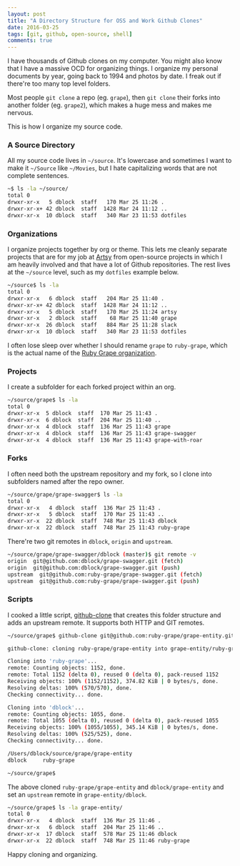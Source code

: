 ```yaml
---
layout: post
title: "A Directory Structure for OSS and Work Github Clones"
date: 2016-03-25
tags: [git, github, open-source, shell]
comments: true
---
```

I have thousands of Github clones on my computer. You might also know that I have a massive OCD for organizing things. I organize my personal documents by year, going back to 1994 and photos by date. I freak out if there're too many top level folders.

Most people `git clone` a repo (eg. `grape`), then `git clone` their forks into another folder (eg. `grape2`), which makes a huge mess and makes me nervous.

This is how I organize my source code.

### A Source Directory

All my source code lives in `~/source`. It's lowercase and sometimes I want to make it `~/Source` like `~/Movies`, but I hate capitalizing words that are not complete sentences.

```sh
~$ ls -la ~/source/
total 0
drwxr-xr-x   5 dblock  staff   170 Mar 25 11:26 .
drwxr-xr-x+ 42 dblock  staff  1428 Mar 24 11:12 ..
drwxr-xr-x  10 dblock  staff   340 Mar 23 11:53 dotfiles
```

### Organizations

I organize projects together by org or theme. This lets me cleanly separate projects that are for my job at [Artsy](https://www.artsy.net) from open-source projects in which I am heavily involved and that have a lot of Github repositories. The rest lives at the `~/source` level, such as my `dotfiles` example below.

```sh
~/source$ ls -la
total 0
drwxr-xr-x   6 dblock  staff   204 Mar 25 11:40 .
drwxr-xr-x+ 42 dblock  staff  1428 Mar 24 11:12 ..
drwxr-xr-x   5 dblock  staff   170 Mar 25 11:24 artsy
drwxr-xr-x   2 dblock  staff    68 Mar 25 11:40 grape
drwxr-xr-x  26 dblock  staff   884 Mar 25 11:28 slack
drwxr-xr-x  10 dblock  staff   340 Mar 23 11:53 dotfiles
```

I often lose sleep over whether I should rename `grape` to `ruby-grape`, which is the actual name of the [Ruby Grape organization](https://github.com/ruby-grape).

### Projects

I create a subfolder for each forked project within an org.

```sh
~/source/grape$ ls -la
total 0
drwxr-xr-x  5 dblock  staff  170 Mar 25 11:43 .
drwxr-xr-x  6 dblock  staff  204 Mar 25 11:40 ..
drwxr-xr-x  4 dblock  staff  136 Mar 25 11:43 grape
drwxr-xr-x  4 dblock  staff  136 Mar 25 11:43 grape-swagger
drwxr-xr-x  4 dblock  staff  136 Mar 25 11:43 grape-with-roar
```

### Forks

I often need both the upstream repository and my fork, so I clone into subfolders named after the repo owner.

```sh
~/source/grape/grape-swagger$ ls -la
total 0
drwxr-xr-x   4 dblock  staff  136 Mar 25 11:43 .
drwxr-xr-x   5 dblock  staff  170 Mar 25 11:43 ..
drwxr-xr-x  22 dblock  staff  748 Mar 25 11:43 dblock
drwxr-xr-x  22 dblock  staff  748 Mar 25 11:43 ruby-grape
```

There're two git remotes in `dblock`, `origin` and `upstream`.

```sh
~/source/grape/grape-swagger/dblock (master)$ git remote -v
origin  git@github.com:dblock/grape-swagger.git (fetch)
origin  git@github.com:dblock/grape-swagger.git (push)
upstream  git@github.com:ruby-grape/grape-swagger.git (fetch)
upstream  git@github.com:ruby-grape/grape-swagger.git (push)
```

### Scripts

I cooked a little script, [github-clone](https://github.com/dblock/dotfiles/blob/master/bash/bin/github-clone) that creates this folder structure and adds an upstream remote. It supports both HTTP and GIT remotes.

```sh
~/source/grape$ github-clone git@github.com:ruby-grape/grape-entity.git

github-clone: cloning ruby-grape/grape-entity into grape-entity/ruby-grape and grape-entity/dblock

Cloning into 'ruby-grape'...
remote: Counting objects: 1152, done.
remote: Total 1152 (delta 0), reused 0 (delta 0), pack-reused 1152
Receiving objects: 100% (1152/1152), 374.82 KiB | 0 bytes/s, done.
Resolving deltas: 100% (570/570), done.
Checking connectivity... done.

Cloning into 'dblock'...
remote: Counting objects: 1055, done.
remote: Total 1055 (delta 0), reused 0 (delta 0), pack-reused 1055
Receiving objects: 100% (1055/1055), 345.14 KiB | 0 bytes/s, done.
Resolving deltas: 100% (525/525), done.
Checking connectivity... done.

/Users/dblock/source/grape/grape-entity
dblock     ruby-grape

~/source/grape$
```

The above cloned `ruby-grape/grape-entity` and `dblock/grape-entity` and set an `upstream` remote in `grape-entity/dblock`.

```sh
~/source/grape$ ls -la grape-entity/
total 0
drwxr-xr-x   4 dblock  staff  136 Mar 25 11:46 .
drwxr-xr-x   6 dblock  staff  204 Mar 25 11:46 ..
drwxr-xr-x  17 dblock  staff  578 Mar 25 11:46 dblock
drwxr-xr-x  22 dblock  staff  748 Mar 25 11:46 ruby-grape
```

Happy cloning and organizing.

